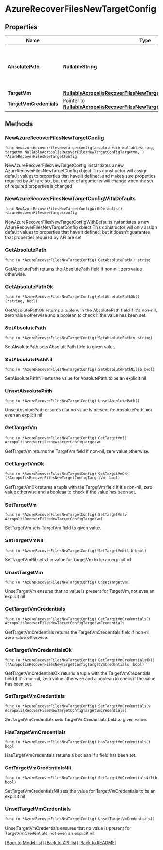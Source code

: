 # AzureRecoverFilesNewTargetConfig

## Properties

Name | Type | Description | Notes
------------ | ------------- | ------------- | -------------
**AbsolutePath** | **NullableString** | Specifies the absolute path location to recover files to. | 
**TargetVm** | [**NullableAcropolisRecoverFilesNewTargetConfigTargetVm**](AcropolisRecoverFilesNewTargetConfigTargetVm.md) |  | 
**TargetVmCredentials** | Pointer to [**NullableAcropolisRecoverFilesNewTargetConfigTargetVmCredentials**](AcropolisRecoverFilesNewTargetConfigTargetVmCredentials.md) |  | [optional] 

## Methods

### NewAzureRecoverFilesNewTargetConfig

`func NewAzureRecoverFilesNewTargetConfig(absolutePath NullableString, targetVm NullableAcropolisRecoverFilesNewTargetConfigTargetVm, ) *AzureRecoverFilesNewTargetConfig`

NewAzureRecoverFilesNewTargetConfig instantiates a new AzureRecoverFilesNewTargetConfig object
This constructor will assign default values to properties that have it defined,
and makes sure properties required by API are set, but the set of arguments
will change when the set of required properties is changed

### NewAzureRecoverFilesNewTargetConfigWithDefaults

`func NewAzureRecoverFilesNewTargetConfigWithDefaults() *AzureRecoverFilesNewTargetConfig`

NewAzureRecoverFilesNewTargetConfigWithDefaults instantiates a new AzureRecoverFilesNewTargetConfig object
This constructor will only assign default values to properties that have it defined,
but it doesn't guarantee that properties required by API are set

### GetAbsolutePath

`func (o *AzureRecoverFilesNewTargetConfig) GetAbsolutePath() string`

GetAbsolutePath returns the AbsolutePath field if non-nil, zero value otherwise.

### GetAbsolutePathOk

`func (o *AzureRecoverFilesNewTargetConfig) GetAbsolutePathOk() (*string, bool)`

GetAbsolutePathOk returns a tuple with the AbsolutePath field if it's non-nil, zero value otherwise
and a boolean to check if the value has been set.

### SetAbsolutePath

`func (o *AzureRecoverFilesNewTargetConfig) SetAbsolutePath(v string)`

SetAbsolutePath sets AbsolutePath field to given value.


### SetAbsolutePathNil

`func (o *AzureRecoverFilesNewTargetConfig) SetAbsolutePathNil(b bool)`

 SetAbsolutePathNil sets the value for AbsolutePath to be an explicit nil

### UnsetAbsolutePath
`func (o *AzureRecoverFilesNewTargetConfig) UnsetAbsolutePath()`

UnsetAbsolutePath ensures that no value is present for AbsolutePath, not even an explicit nil
### GetTargetVm

`func (o *AzureRecoverFilesNewTargetConfig) GetTargetVm() AcropolisRecoverFilesNewTargetConfigTargetVm`

GetTargetVm returns the TargetVm field if non-nil, zero value otherwise.

### GetTargetVmOk

`func (o *AzureRecoverFilesNewTargetConfig) GetTargetVmOk() (*AcropolisRecoverFilesNewTargetConfigTargetVm, bool)`

GetTargetVmOk returns a tuple with the TargetVm field if it's non-nil, zero value otherwise
and a boolean to check if the value has been set.

### SetTargetVm

`func (o *AzureRecoverFilesNewTargetConfig) SetTargetVm(v AcropolisRecoverFilesNewTargetConfigTargetVm)`

SetTargetVm sets TargetVm field to given value.


### SetTargetVmNil

`func (o *AzureRecoverFilesNewTargetConfig) SetTargetVmNil(b bool)`

 SetTargetVmNil sets the value for TargetVm to be an explicit nil

### UnsetTargetVm
`func (o *AzureRecoverFilesNewTargetConfig) UnsetTargetVm()`

UnsetTargetVm ensures that no value is present for TargetVm, not even an explicit nil
### GetTargetVmCredentials

`func (o *AzureRecoverFilesNewTargetConfig) GetTargetVmCredentials() AcropolisRecoverFilesNewTargetConfigTargetVmCredentials`

GetTargetVmCredentials returns the TargetVmCredentials field if non-nil, zero value otherwise.

### GetTargetVmCredentialsOk

`func (o *AzureRecoverFilesNewTargetConfig) GetTargetVmCredentialsOk() (*AcropolisRecoverFilesNewTargetConfigTargetVmCredentials, bool)`

GetTargetVmCredentialsOk returns a tuple with the TargetVmCredentials field if it's non-nil, zero value otherwise
and a boolean to check if the value has been set.

### SetTargetVmCredentials

`func (o *AzureRecoverFilesNewTargetConfig) SetTargetVmCredentials(v AcropolisRecoverFilesNewTargetConfigTargetVmCredentials)`

SetTargetVmCredentials sets TargetVmCredentials field to given value.

### HasTargetVmCredentials

`func (o *AzureRecoverFilesNewTargetConfig) HasTargetVmCredentials() bool`

HasTargetVmCredentials returns a boolean if a field has been set.

### SetTargetVmCredentialsNil

`func (o *AzureRecoverFilesNewTargetConfig) SetTargetVmCredentialsNil(b bool)`

 SetTargetVmCredentialsNil sets the value for TargetVmCredentials to be an explicit nil

### UnsetTargetVmCredentials
`func (o *AzureRecoverFilesNewTargetConfig) UnsetTargetVmCredentials()`

UnsetTargetVmCredentials ensures that no value is present for TargetVmCredentials, not even an explicit nil

[[Back to Model list]](../README.md#documentation-for-models) [[Back to API list]](../README.md#documentation-for-api-endpoints) [[Back to README]](../README.md)


